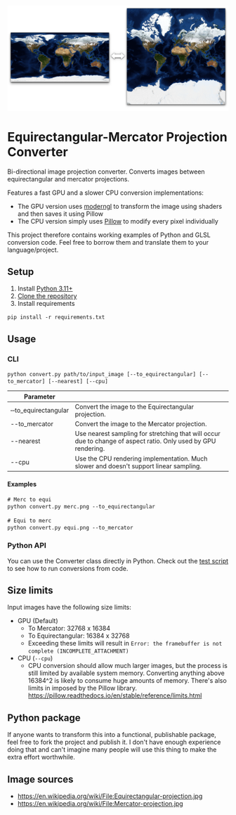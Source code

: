 ![](img/preview.png)

# Equirectangular-Mercator Projection Converter

Bi-directional image projection converter. Converts images between equirectangular and mercator projections.

Features a fast GPU and a slower CPU conversion implementations:

- The GPU version uses [moderngl](https://github.com/moderngl/moderngl) to transform the image using shaders and then saves it using Pillow
- The CPU version simply uses [Pillow](https://github.com/python-pillow/Pillow) to modify every pixel individually

This project therefore contains working examples of Python and GLSL conversion code. Feel free to borrow them and translate them to your language/project.

## Setup

1. Install [Python 3.11+](https://www.python.org/downloads/)
1. [Clone the repository](https://docs.github.com/en/repositories/creating-and-managing-repositories/cloning-a-repository)
1. Install requirements
```
pip install -r requirements.txt
```

## Usage

### CLI

```shell
python convert.py path/to/input_image [--to_equirectangular] [--to_mercator] [--nearest] [--cpu]
```

| Parameter |  |
| --- | --- |
| &#8209;&#8209;to_equirectangular | Convert the image to the Equirectangular projection. |
| --to_mercator | Convert the image to the Mercator projection. |
| --nearest | Use nearest sampling for stretching that will occur due to change of aspect ratio. Only used by GPU rendering. |
| --cpu | Use the CPU rendering implementation. Much slower and doesn't support linear sampling. |

#### Examples

```shell
# Merc to equi
python convert.py merc.png --to_equirectangular

# Equi to merc
python convert.py equi.png --to_mercator
```

### Python API

You can use the Converter class directly in Python. Check out the [test script](test.py) to see how to run conversions from code.

## Size limits

Input images have the following size limits:

- GPU (Default)
  - To Mercator: 32768 x 16384
  - To Equirectangular: 16384 x 32768
  - Exceeding these limits will result in `Error: the framebuffer is not complete (INCOMPLETE_ATTACHMENT)`
- CPU (`--cpu`)
  - CPU conversion should allow much larger images, but the process is still limited by available system memory. Converting anything above 16384^2 is likely to consume huge amounts of memory. There's also limits in imposed by the Pillow library. https://pillow.readthedocs.io/en/stable/reference/limits.html

## Python package

If anyone wants to transform this into a functional, publishable package, feel free to fork the project and publish it. I don't have enough experience doing that and can't imagine many people will use this thing to make the extra effort worthwhile.

## Image sources

- https://en.wikipedia.org/wiki/File:Equirectangular-projection.jpg
- https://en.wikipedia.org/wiki/File:Mercator-projection.jpg
